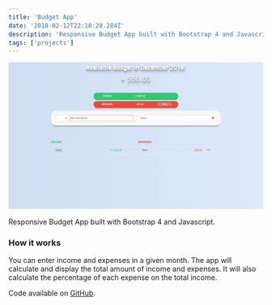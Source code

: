 ```yaml
---
title: 'Budget App'
date: '2018-02-12T22:10:20.284Z'
description: 'Responsive Budget App built with Bootstrap 4 and Javascript.'
tags: ['projects']
---
```


![budgetApp project](./budgetApp.png)

Responsive Budget App built with Bootstrap 4 and Javascript.

### How it works

You can enter income and expenses in a given month.
The app will calculate and display the total amount of income and expenses.
It will also calculate the percentage of each expense on the total income.

Code available on [GitHub](https://github.com/eneax/budgetApp).
